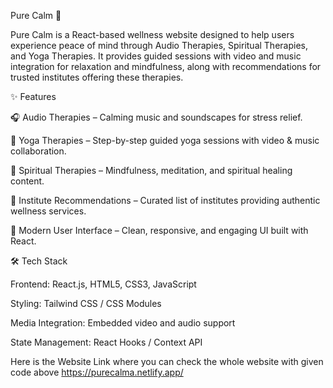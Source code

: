 Pure Calm 🌿

Pure Calm is a React-based wellness website designed to help users experience peace of mind through Audio Therapies, Spiritual Therapies, and Yoga Therapies.
It provides guided sessions with video and music integration for relaxation and mindfulness, along with recommendations for trusted institutes offering these therapies.

✨ Features

🎧 Audio Therapies – Calming music and soundscapes for stress relief.

🧘 Yoga Therapies – Step-by-step guided yoga sessions with video & music collaboration.

🔮 Spiritual Therapies – Mindfulness, meditation, and spiritual healing content.

🏫 Institute Recommendations – Curated list of institutes providing authentic wellness services.

🎨 Modern User Interface – Clean, responsive, and engaging UI built with React.

🛠️ Tech Stack

Frontend: React.js, HTML5, CSS3, JavaScript

Styling: Tailwind CSS / CSS Modules

Media Integration: Embedded video and audio support

State Management: React Hooks / Context API

Here is the Website Link where you can check the whole website with given code above  https://purecalma.netlify.app/



